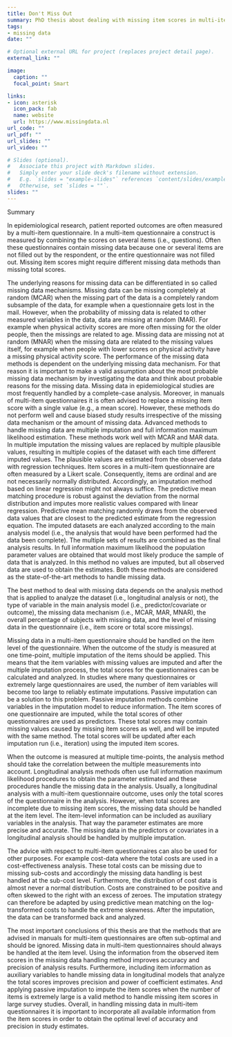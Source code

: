 ```yaml
---
title: Don't Miss Out
summary: PhD thesis about dealing with missing item scores in multi-item questionnaires.
tags:
- missing data
date: ""

# Optional external URL for project (replaces project detail page).
external_link: ""

image:
  caption: ""
  focal_point: Smart

links:
- icon: asterisk
  icon_pack: fab
  name: website
  url: https://www.missingdata.nl
url_code: ""
url_pdf: ""
url_slides: ""
url_video: ""

# Slides (optional).
#   Associate this project with Markdown slides.
#   Simply enter your slide deck's filename without extension.
#   E.g. `slides = "example-slides"` references `content/slides/example-slides.md`.
#   Otherwise, set `slides = ""`.
slides: ""
---
```

Summary

In epidemiological research, patient reported outcomes are often measured by a multi-item questionnaire. In a multi-item questionnaire a construct is measured by combining the scores on several items (i.e., questions). Often these questionnaires contain missing data because one or several items are not filled out by the respondent, or the entire questionnaire was not filled out. Missing item scores might require different missing data methods than missing total scores. 

The underlying reasons for missing data can be differentiated in so called missing data mechanisms. Missing data can be missing completely at random (MCAR) when the missing part of the data is a completely random subsample of the data, for example when a questionnaire gets lost in the mail. However, when the probability of missing data is related to other measured variables in the data, data are missing at random (MAR). For example when physical activity scores are more often missing for the older people, then the missings are related to age. Missing data are missing not at random (MNAR) when the missing data are related to the missing values itself, for example when people with lower scores on physical activity have a missing physical activity score. The performance of the missing data methods is dependent on the underlying missing data mechanism. For that reason it is important to make a valid assumption about the most probable missing data mechanism by investigating the data and think about probable reasons for the missing data. 
Missing data in epidemiological studies are most frequently handled by a complete-case analysis. Moreover, in manuals of multi-item questionnaires it is often advised to replace a missing item score with a single value (e.g., a mean score). However, these methods do not perform well and cause biased study results irrespective of the missing data mechanism or the amount of missing data. Advanced methods to handle missing data are multiple imputation and full information maximum likelihood estimation. These methods work well with MCAR and MAR data. In multiple imputation the missing values are replaced by multiple plausible values, resulting in multiple copies of the dataset with each time different imputed values. The plausible values are estimated from the observed data with regression techniques. Item scores in a multi-item questionnaire are often measured by a Likert scale. Consequently, items are ordinal and are not necessarily normally distributed. Accordingly, an imputation method based on linear regression might not always suffice. The predictive mean matching procedure is robust against the deviation from the normal distribution and imputes more realistic values compared with linear regression. Predictive mean matching randomly draws from the observed data values that are closest to the predicted estimate from the regression equation. The imputed datasets are each analyzed according to the main analysis model (i.e., the analysis that would have been performed had the data been complete). The multiple sets of results are combined as the final analysis results. In full information maximum likelihood the population parameter values are obtained that would most likely produce the sample of data that is analyzed. In this method no values are imputed, but all observed data are used to obtain the estimates. Both these methods are considered as the state-of-the-art methods to handle missing data. 

The best method to deal with missing data depends on the analysis method that is applied to analyze the dataset (i.e., longitudinal analysis or not), the type of variable in the main analysis model (i.e., predictor/covariate or outcome), the missing data mechanism (i.e., MCAR, MAR, MNAR), the overall percentage of subjects with missing data, and the level of missing data in the questionnaire (i.e., item score or total score missings). 

Missing data in a multi-item questionnaire should be handled on the item level of the questionnaire. When the outcome of the study is measured at one time-point, multiple imputation of the items should be applied. This means that the item variables with missing values are imputed and after the multiple imputation process, the total scores for the questionnaires can be calculated and analyzed. 
In studies where many questionnaires or extremely large questionnaires are used, the number of item variables will become too large to reliably estimate imputations. Passive imputation can be a solution to this problem. Passive imputation methods combine variables in the imputation model to reduce information. The item scores of one questionnaire are imputed, while the total scores of other questionnaires are used as predictors. These total scores may contain missing values caused by missing item scores as well, and will be imputed with the same method. The total scores will be updated after each imputation run (i.e., iteration) using the imputed item scores.

When the outcome is measured at multiple time-points, the analysis method should take the correlation between the multiple measurements into account. Longitudinal analysis methods often use full information maximum likelihood procedures to obtain the parameter estimated and these procedures handle the missing data in the analysis. Usually, a longitudinal analysis with a multi-item questionnaire outcome, uses only the total scores of the questionnaire in the analysis. However, when total scores are incomplete due to missing item scores, the missing data should be handled at the item level. The item-level information can be included as auxiliary variables in the analysis. That way the parameter estimates are more precise and accurate. The missing data in the predictors or covariates in a longitudinal analysis should be handled by multiple imputation.

The advice with respect to multi-item questionnaires can also be used for other purposes. For example cost-data where the total costs are used in a cost-effectiveness analysis. These total costs can be missing due to missing sub-costs and accordingly the missing data handling is best handled at the sub-cost level. Furthermore, the distribution of cost data is almost never a normal distribution. Costs are constrained to be positive and often skewed to the right with an excess of zeroes. The imputation strategy can therefore be adapted by using predictive mean matching on the log-transformed costs to handle the extreme skewness. After the imputation, the data can be transformed back and analyzed.

The most important conclusions of this thesis are that the methods that are advised in manuals for multi-item questionnaires are often sub-optimal and should be ignored. Missing data in multi-item questionnaires should always be handled at the item level. Using the information from the observed item scores in the missing data handling method improves accuracy and precision of analysis results. Furthermore, including item information as auxiliary variables to handle missing data in longitudinal models that analyze the total scores improves precision and power of coefficient estimates. And applying passive imputation to impute the item scores when the number of items is extremely large is a valid method to handle missing item scores in large survey studies. 
Overall, in handling missing data in multi-item questionnaires it is important to incorporate all available information from the item scores in order to obtain the optimal level of accuracy and precision in study estimates.

